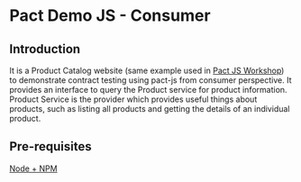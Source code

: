 # Pact Demo JS - Consumer

## Introduction
It is a Product Catalog website (same example used in [Pact JS Workshop](https://github.com/pact-foundation/pact-workshop-js)) to demonstrate contract testing using pact-js from consumer perspective. It provides an interface to query the Product service for product information. Product Service is the provider which provides useful things about products, such as listing all products and getting the details of an individual product. 

## Pre-requisites
[Node + NPM](https://nodejs.org/en/)

